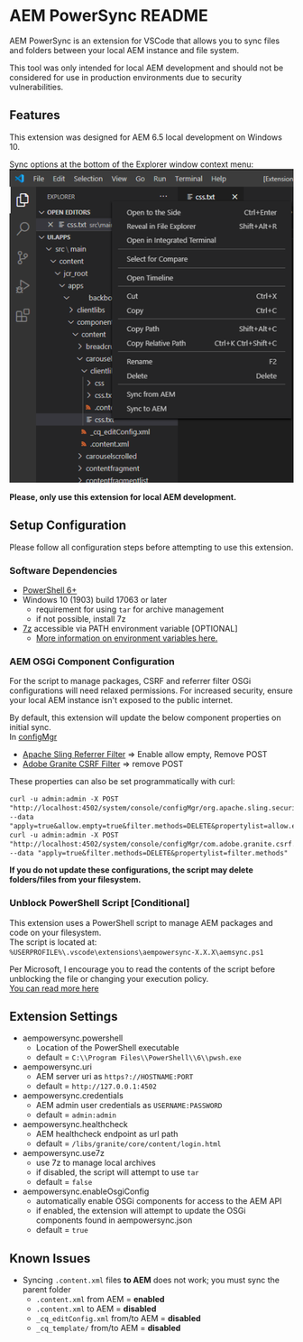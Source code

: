 # AEM PowerSync README
AEM PowerSync is an extension for VSCode that allows you to sync files and folders between your local AEM instance and file system.

This tool was only intended for local AEM development and should not be considered for use in production environments due to security vulnerabilities.

## Features
This extension was designed for AEM 6.5 local development on Windows 10.

Sync options at the bottom of the Explorer window context menu:
![context menu options](images/menu.png)

**Please, only use this extension for local AEM development.**

## Setup Configuration
Please follow all configuration steps before attempting to use this extension.  

### Software Dependencies
- [PowerShell 6+](https://github.com/PowerShell/PowerShell/releases)
- Windows 10 (1903) build 17063 or later
    - requirement for using `tar` for archive management
    - if not possible, install 7z
- [7z](https://www.7-zip.org/a/7z1900-x64.msi) accessible via PATH environment variable \[OPTIONAL\]
    - [More information on environment variables here.](https://support.microsoft.com/en-us/help/310519/how-to-manage-environment-variables-in-windows-xp)

### AEM OSGi Component Configuration
For the script to manage packages, CSRF and referrer filter OSGi configurations will need relaxed permissions. For increased security, ensure your local AEM instance isn't exposed to the public internet.  

By default, this extension will update the below component properties on initial sync.  
In [configMgr](http://localhost:4502/system/console/configMgr)  
- [Apache Sling Referrer Filter](http://localhost:4502/system/console/configMgr/org.apache.sling.security.impl.ReferrerFilter) => Enable allow empty, Remove POST  
- [Adobe Granite CSRF Filter](http://localhost:4502/system/console/configMgr/com.adobe.granite.csrf.impl.CSRFFilter) => remove POST  


These properties can also be set programmatically with curl:  
```
curl -u admin:admin -X POST "http://localhost:4502/system/console/configMgr/org.apache.sling.security.impl.ReferrerFilter" --data "apply=true&allow.empty=true&filter.methods=DELETE&propertylist=allow.empty,filter.methods"
curl -u admin:admin -X POST "http://localhost:4502/system/console/configMgr/com.adobe.granite.csrf.impl.CSRFFilter" --data "apply=true&filter.methods=DELETE&propertylist=filter.methods"
```

**If you do not update these configurations, the script may delete folders/files from your filesystem.**

### Unblock PowerShell Script [Conditional]
This extension uses a PowerShell script to manage AEM packages and code on your filesystem.  
The script is located at:  
`%USERPROFILE%\.vscode\extensions\aempowersync-X.X.X\aemsync.ps1`

Per Microsoft, I encourage you to read the contents of the script before unblocking the file or changing your execution policy.  
[You can read more here](https://docs.microsoft.com/en-us/powershell/module/microsoft.powershell.security/set-executionpolicy?view=powershell-7#example-7--unblock-a-script-to-run-it-without-changing-the-execution-policy)  


## Extension Settings
- aempowersync.powershell
    - Location of the PowerShell executable
    - default = `C:\\Program Files\\PowerShell\\6\\pwsh.exe`
- aempowersync.uri
    - AEM server uri as `https?://HOSTNAME:PORT`
    - default = `http://127.0.0.1:4502`
- aempowersync.credentials
    - AEM admin user credentials as `USERNAME:PASSWORD`
    - default = `admin:admin`
- aempowersync.healthcheck
    - AEM healthcheck endpoint as url path
    - default = `/libs/granite/core/content/login.html`
- aempowersync.use7z
    - use 7z to manage local archives
    - if disabled, the script will attempt to use `tar`
    - default = `false`
- aempowersync.enableOsgiConfig
    - automatically enable OSGi components for access to the AEM API
    - if enabled, the extension will attempt to update the OSGi components found in aempowersync.json
    - default = `true`

## Known Issues
- Syncing `.content.xml` files **to AEM** does not work; you must sync the parent folder
    - `.content.xml` from AEM = **enabled**
    - `.content.xml` to AEM = **disabled**
    - `_cq_editConfig.xml` from/to AEM = **disabled**
    - `_cq_template/` from/to AEM = **disabled**
